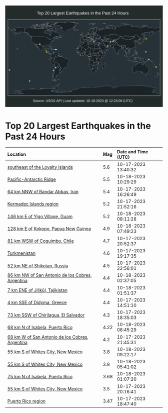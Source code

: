 ![Map](./map.png)

# Top 20 Largest Earthquakes in the Past 24 Hours

| Location | Mag | Date and Time (UTC) |
|:---|:---|:---|
| [southeast of the Loyalty Islands](https://earthquake.usgs.gov/earthquakes/eventpage/us6000lg4y) | 5.6 | 10-17-2023 13:40:32 |
| [Pacific-Antarctic Ridge](https://earthquake.usgs.gov/earthquakes/eventpage/us6000lgca) | 5.5 | 10-18-2023 10:29:29 |
| [64 km NNW of Bandar Abbas, Iran](https://earthquake.usgs.gov/earthquakes/eventpage/us6000lg6k) | 5.4 | 10-17-2023 16:26:49 |
| [Kermadec Islands region](https://earthquake.usgs.gov/earthquakes/eventpage/us6000lg8g) | 5.2 | 10-17-2023 21:52:16 |
| [146 km E of Yigo Village, Guam](https://earthquake.usgs.gov/earthquakes/eventpage/us6000lgbq) | 5.2 | 10-18-2023 08:11:28 |
| [128 km E of Kokopo, Papua New Guinea](https://earthquake.usgs.gov/earthquakes/eventpage/us6000lgbk) | 4.9 | 10-18-2023 07:49:23 |
| [81 km WSW of Coquimbo, Chile](https://earthquake.usgs.gov/earthquakes/eventpage/us6000lg7y) | 4.7 | 10-17-2023 20:52:37 |
| [Turkmenistan](https://earthquake.usgs.gov/earthquakes/eventpage/us6000lg7a) | 4.6 | 10-17-2023 19:17:35 |
| [52 km NE of Shikotan, Russia](https://earthquake.usgs.gov/earthquakes/eventpage/us6000lg8s) | 4.5 | 10-17-2023 22:56:01 |
| [86 km NW of San Antonio de los Cobres, Argentina](https://earthquake.usgs.gov/earthquakes/eventpage/us6000lga5) | 4.4 | 10-18-2023 02:37:05 |
| [7 km ENE of Jilikŭl, Tajikistan](https://earthquake.usgs.gov/earthquakes/eventpage/us6000lg9l) | 4.4 | 10-18-2023 01:51:37 |
| [4 km SSE of Dídyma, Greece](https://earthquake.usgs.gov/earthquakes/eventpage/us6000lg68) | 4.4 | 10-17-2023 14:51:10 |
| [73 km SSW of Chirilagua, El Salvador](https://earthquake.usgs.gov/earthquakes/eventpage/us6000lg74) | 4.3 | 10-17-2023 18:35:03 |
| [68 km N of Isabela, Puerto Rico](https://earthquake.usgs.gov/earthquakes/eventpage/pr2023291001) | 4.22 | 10-18-2023 06:45:29 |
| [68 km W of San Antonio de los Cobres, Argentina](https://earthquake.usgs.gov/earthquakes/eventpage/us6000lg8c) | 4.2 | 10-17-2023 21:45:31 |
| [55 km S of Whites City, New Mexico](https://earthquake.usgs.gov/earthquakes/eventpage/tx2023ukol) | 3.8 | 10-18-2023 09:22:17 |
| [55 km S of Whites City, New Mexico](https://earthquake.usgs.gov/earthquakes/eventpage/tx2023ukhe) | 3.8 | 10-18-2023 05:41:02 |
| [75 km N of Isabela, Puerto Rico](https://earthquake.usgs.gov/earthquakes/eventpage/pr2023291000) | 3.68 | 10-18-2023 01:07:20 |
| [55 km S of Whites City, New Mexico](https://earthquake.usgs.gov/earthquakes/eventpage/tx2023ujon) | 3.5 | 10-17-2023 20:16:41 |
| [Puerto Rico region](https://earthquake.usgs.gov/earthquakes/eventpage/pr2023290001) | 3.47 | 10-17-2023 18:47:40 |
